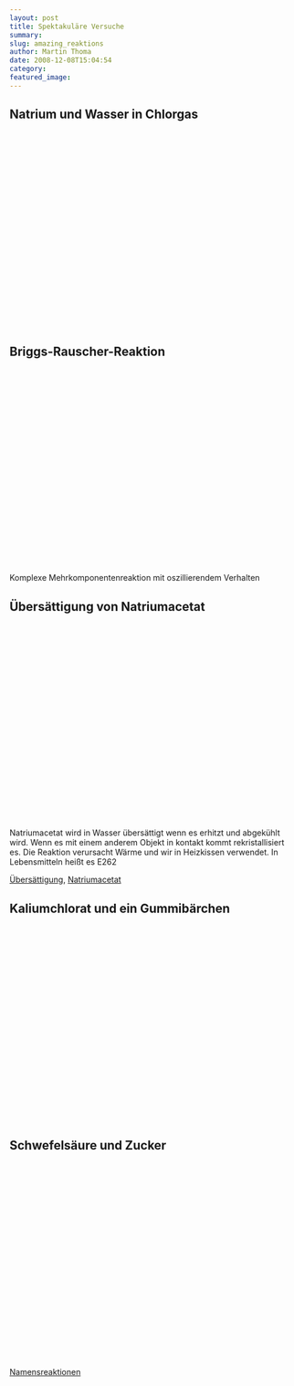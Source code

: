 ```yaml
---
layout: post
title: Spektakuläre Versuche
summary:
slug: amazing_reaktions
author: Martin Thoma
date: 2008-12-08T15:04:54
category:
featured_image:
---
```

<h2>Natrium und Wasser in Chlorgas</h2>
<object width="425" height="344"><param name="movie" value="http://www.youtube.com/v/Mx5JJWI2aaw&hl=de&fs=1"></param><param name="allowFullScreen" value="true"></param><param name="allowscriptaccess" value="always"></param><embed src="http://www.youtube.com/v/Mx5JJWI2aaw&hl=de&fs=1" type="application/x-shockwave-flash" allowscriptaccess="always" allowfullscreen="true" width="425" height="344"></embed></object><h2>Briggs-Rauscher-Reaktion</h2>
<object width="425" height="344"><param name="movie" value="http://www.youtube.com/v/Ch93AKJm9os&hl=de&fs=1"></param><param name="allowFullScreen" value="true"></param><param name="allowscriptaccess" value="always"></param><embed src="http://www.youtube.com/v/Ch93AKJm9os&hl=de&fs=1" type="application/x-shockwave-flash" allowscriptaccess="always" allowfullscreen="true" width="425" height="344"></embed></object>

<p>Komplexe Mehrkomponentenreaktion mit oszillierendem Verhalten</p>
<h2>Übersättigung von Natriumacetat</h2>
<object width="425" height="344"><param name="movie" value="http://www.youtube.com/v/uy6eKm8IRdI&hl=de&fs=1"></param><param name="allowFullScreen" value="true"></param><param name="allowscriptaccess" value="always"></param><embed src="http://www.youtube.com/v/uy6eKm8IRdI&hl=de&fs=1" type="application/x-shockwave-flash" allowscriptaccess="always" allowfullscreen="true" width="425" height="344"></embed></object>

<p>Natriumacetat wird in Wasser übersättigt wenn es erhitzt und abgekühlt wird. Wenn es mit einem anderem Objekt in kontakt kommt rekristallisiert es. Die Reaktion verursacht Wärme und wir in Heizkissen verwendet. In Lebensmitteln heißt es E262</p>
<p><a href="http://de.wikipedia.org/wiki/%C3%9Cbers%C3%A4ttigung">Übersättigung</a>, <a href="http://de.wikipedia.org/wiki/Natriumacetat">Natriumacetat</a></p>
<h2>Kaliumchlorat und ein Gummibärchen</h2>
<object width="425" height="344"><param name="movie" value="http://www.youtube.com/v/txkRCIPSsjM&hl=de&fs=1"></param><param name="allowFullScreen" value="true"></param><param name="allowscriptaccess" value="always"></param><embed src="http://www.youtube.com/v/txkRCIPSsjM&hl=de&fs=1" type="application/x-shockwave-flash" allowscriptaccess="always" allowfullscreen="true" width="425" height="344"></embed></object><h2>Schwefelsäure und Zucker</h2>
<object width="425" height="344"><param name="movie" value="http://www.youtube.com/v/gPGRtUPyvs8&hl=de&fs=1"></param><param name="allowFullScreen" value="true"></param><param name="allowscriptaccess" value="always"></param><embed src="http://www.youtube.com/v/gPGRtUPyvs8&hl=de&fs=1" type="application/x-shockwave-flash" allowscriptaccess="always" allowfullscreen="true" width="425" height="344"></embed></object>

<p><a href="http://de.wikipedia.org/wiki/Liste_von_Namensreaktionen">Namensreaktionen</p>
